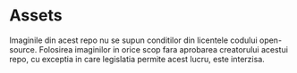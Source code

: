 # Assets
Imaginile din acest repo nu se supun conditilor din licentele codului open-source.
Folosirea imaginilor in orice scop fara aprobarea creatorului acestui repo, cu exceptia in care legislatia permite acest lucru, este interzisa.
